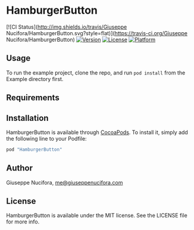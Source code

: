 # HamburgerButton

[![CI Status](http://img.shields.io/travis/Giuseppe Nucifora/HamburgerButton.svg?style=flat)](https://travis-ci.org/Giuseppe Nucifora/HamburgerButton)
[![Version](https://img.shields.io/cocoapods/v/HamburgerButton.svg?style=flat)](http://cocoapods.org/pods/HamburgerButton)
[![License](https://img.shields.io/cocoapods/l/HamburgerButton.svg?style=flat)](http://cocoapods.org/pods/HamburgerButton)
[![Platform](https://img.shields.io/cocoapods/p/HamburgerButton.svg?style=flat)](http://cocoapods.org/pods/HamburgerButton)

## Usage

To run the example project, clone the repo, and run `pod install` from the Example directory first.

## Requirements

## Installation

HamburgerButton is available through [CocoaPods](http://cocoapods.org). To install
it, simply add the following line to your Podfile:

```ruby
pod "HamburgerButton"
```

## Author

Giuseppe Nucifora, me@giuseppenucifora.com

## License

HamburgerButton is available under the MIT license. See the LICENSE file for more info.
